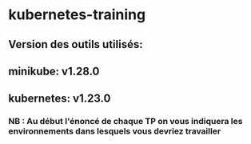 # kubernetes-training

## Version des outils utilisés:
## minikube: v1.28.0
## kubernetes: v1.23.0

### NB : Au début l'énoncé de chaque TP on vous indiquera les environnements dans lesquels vous devriez travailler 
